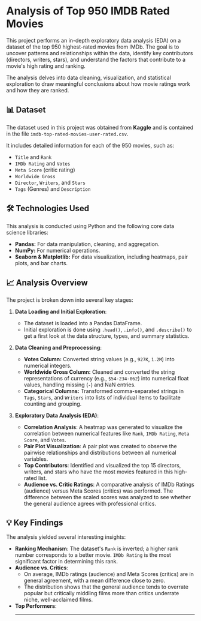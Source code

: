 # Analysis of Top 950 IMDB Rated Movies

This project performs an in-depth exploratory data analysis (EDA) on a dataset of the top 950 highest-rated movies from IMDb. The goal is to uncover patterns and relationships within the data, identify key contributors (directors, writers, stars), and understand the factors that contribute to a movie's high rating and ranking.

The analysis delves into data cleaning, visualization, and statistical exploration to draw meaningful conclusions about how movie ratings work and how they are ranked.

## 📊 Dataset

The dataset used in this project was obtained from **Kaggle** and is contained in the file `imdb-top-rated-movies-user-rated.csv`.

It includes detailed information for each of the 950 movies, such as:
- `Title` and `Rank`
- `IMDb Rating` and `Votes`
- `Meta Score` (critic rating)
- `Worldwide Gross`
- `Director`, `Writers`, and `Stars`
- `Tags` (Genres) and `Description`

## 🛠️ Technologies Used

This analysis is conducted using Python and the following core data science libraries:
- **Pandas:** For data manipulation, cleaning, and aggregation.
- **NumPy:** For numerical operations.
- **Seaborn & Matplotlib:** For data visualization, including heatmaps, pair plots, and bar charts.

## 📈 Analysis Overview

The project is broken down into several key stages:

1.  **Data Loading and Initial Exploration**:
    - The dataset is loaded into a Pandas DataFrame.
    - Initial exploration is done using `.head()`, `.info()`, and `.describe()` to get a first look at the data structure, types, and summary statistics.

2.  **Data Cleaning and Preprocessing**:
    - **Votes Column:** Converted string values (e.g., `927K`, `1.2M`) into numerical integers.
    - **Worldwide Gross Column:** Cleaned and converted the string representations of currency (e.g., `$54-234-062`) into numerical float values, handling missing (`-`) and NaN entries.
    - **Categorical Columns:** Transformed comma-separated strings in `Tags`, `Stars`, and `Writers` into lists of individual items to facilitate counting and grouping.

3.  **Exploratory Data Analysis (EDA)**:
    - **Correlation Analysis**: A heatmap was generated to visualize the correlation between numerical features like `Rank`, `IMDb Rating`, `Meta Score`, and `Votes`.
    - **Pair Plot Visualization**: A pair plot was created to observe the pairwise relationships and distributions between all numerical variables.
    - **Top Contributors**: Identified and visualized the top 15 directors, writers, and stars who have the most movies featured in this high-rated list.
    - **Audience vs. Critic Ratings**: A comparative analysis of IMDb Ratings (audience) versus Meta Scores (critics) was performed. The difference between the scaled scores was analyzed to see whether the general audience agrees with professional critics.

## 💡 Key Findings

The analysis yielded several interesting insights:

* **Ranking Mechanism**: The dataset's `Rank` is inverted; a higher rank number corresponds to a better movie. `IMDb Rating` is the most significant factor in determining this rank.
* **Audience vs. Critics**:
    * On average, IMDb ratings (audience) and Meta Scores (critics) are in general agreement, with a mean difference close to zero.
    * The distribution shows that the general audience tends to overrate popular but critically middling films more than critics underrate niche, well-acclaimed films.
* **Top Performers**:
    * **
